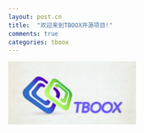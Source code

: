 ```yaml
---
layout: post.cn
title:  "欢迎来到TBOOX开源项目!"
comments: true
categories: tboox
---
```


![](/static/img/logo2.jpg)
